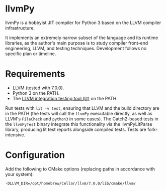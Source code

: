 llvmPy
===

llvmPy is a hobbyist JIT compiler for Python 3 based on the LLVM compiler infrastructure. 

It implements an extremely narrow subset of the language and its runtime libraries, as the author's main purpose is to study compiler front-end engineering, LLVM, and testing techniques. Development follows no specific plan or timeline.

# Requirements

- LLVM (tested with 7.0.0).
- Python 3 on the PATH.
- The [LLVM integration testing tool (lit)](https://pypi.org/project/lit/) on the PATH.

Run tests with `lit -v test`, ensuring that LLVM and the build directory are in the PATH (the tests will call the `llvmPy` executable directly, as well as LLVM's `FileCheck` and `python3` in some cases). The Catch2-based tests in the `llvmPyTest` binary integrate this functionality via the llvmPyLitParse library, producing lit test reports alongside compiled tests. Tests are fork-intensive.

# Configuration

Add the following to CMake options (replacing paths in accordance with your system):

```
-DLLVM_DIR=/opt/homebrew/Cellar/llvm/7.0.0/lib/cmake/llvm/
```
